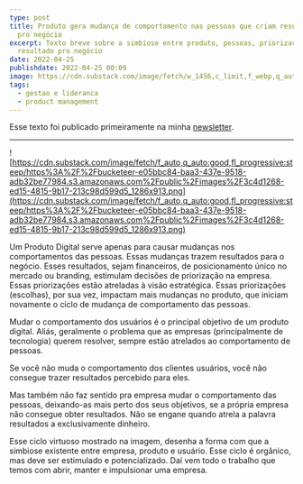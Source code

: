 ```yaml
---
type: post
title: Produto gera mudança de comportamento nas pessoas que criam resultados
  pro negócio
excerpt: Texto breve sobre a simbiose entre produto, pessoas, priorizações e
  resultado pro negócio
date: 2022-04-25
publishdate: 2022-04-25 00:09
image: https://cdn.substack.com/image/fetch/w_1456,c_limit,f_webp,q_auto:good,fl_progressive:steep/https%3A%2F%2Fbucketeer-e05bbc84-baa3-437e-9518-adb32be77984.s3.amazonaws.com%2Fpublic%2Fimages%2F3c4d1268-ed15-4815-9b17-213c98d599d5_1286x913.png
tags:
  - gestao e lideranca
  - product management
---
```

Esse texto foi publicado primeiramente na minha [newsletter](http://diegoeis.com/newsletter).

- - -

![https://cdn.substack.com/image/fetch/f_auto,q_auto:good,fl_progressive:steep/https%3A%2F%2Fbucketeer-e05bbc84-baa3-437e-9518-adb32be77984.s3.amazonaws.com%2Fpublic%2Fimages%2F3c4d1268-ed15-4815-9b17-213c98d599d5_1286x913.png](https://cdn.substack.com/image/fetch/f_auto,q_auto:good,fl_progressive:steep/https%3A%2F%2Fbucketeer-e05bbc84-baa3-437e-9518-adb32be77984.s3.amazonaws.com%2Fpublic%2Fimages%2F3c4d1268-ed15-4815-9b17-213c98d599d5_1286x913.png)


Um Produto Digital serve apenas para causar mudanças nos comportamentos das pessoas. Essas mudanças trazem resultados para o negócio. Esses resultados, sejam financeiros, de posicionamento único no mercado ou branding, estimulam decisões de priorização na empresa. Essas priorizações estão atreladas à visão estratégica. Essas priorizações (escolhas), por sua vez, impactam mais mudanças no produto, que iniciam novamente o ciclo de mudança de comportamento das pessoas.

Mudar o comportamento dos usuários é o principal objetivo de um produto digital. Aliás, geralmente o problema que as empresas (principalmente de tecnologia) querem resolver, sempre estão atrelados ao comportamento de pessoas.

Se você não muda o comportamento dos clientes usuários, você não consegue trazer resultados percebido para eles.

Mas também não faz sentido pra empresa mudar o comportamento das pessoas, deixando-as mais perto dos seus objetivos, se a própria empresa não consegue obter resultados. Não se engane quando atrela a palavra resultados a exclusivamente dinheiro.

Esse ciclo virtuoso mostrado na imagem, desenha a forma com que a simbiose existente entre empresa, produto e usuário. Esse ciclo é orgânico, mas deve ser estimulado e potencializado. Daí vem todo o trabalho que temos com abrir, manter e impulsionar uma empresa.